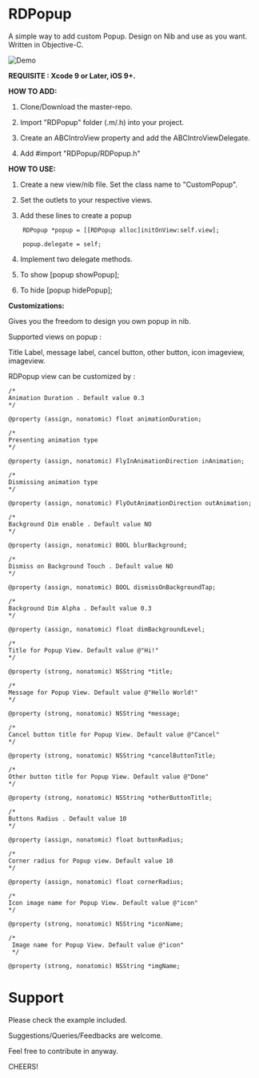# RDPopup

A simple way to add custom Popup. Design on Nib and use as you want. 
Written in Objective-C.

![Demo](https://github.com/rajdhakate/RDPopup/blob/master/demo.gif)

**REQUISITE : Xcode 9 or Later, iOS 9+.**

**HOW TO ADD:**

1. Clone/Download the master-repo.

2. Import "RDPopup" folder (.m/.h) into your project.

3. Create an ABCIntroView property and add the ABCIntroViewDelegate.

4. Add #import "RDPopup/RDPopup.h"

**HOW TO USE:**

1. Create a new view/nib file. Set the class name to "CustomPopup".

2. Set the outlets to your respective views.

3. Add these lines to create a popup
```
    RDPopup *popup = [[RDPopup alloc]initOnView:self.view];

    popup.delegate = self;
```
4. Implement two delegate methods.

5. To show [popup showPopup];

6. To hide [popup hidePopup];


**Customizations:**

Gives you the freedom to design you own popup in nib.

Supported views on popup : 

Title Label, message label, cancel button, other button, icon imageview, imageview.

RDPopup view can be customized by : 

```objc
/*
Animation Duration . Default value 0.3
*/

@property (assign, nonatomic) float animationDuration;
```
```objc
/*
Presenting animation type
*/

@property (assign, nonatomic) FlyInAnimationDirection inAnimation;
```
```objc
/*
Dismissing animation type
*/

@property (assign, nonatomic) FlyOutAnimationDirection outAnimation;
```
```objc
/*
Background Dim enable . Default value NO
*/

@property (assign, nonatomic) BOOL blurBackground;
```
```objc
/*
Dismiss on Background Touch . Default value NO
*/

@property (assign, nonatomic) BOOL dismissOnBackgroundTap;
```
```objc
/*
Background Dim Alpha . Default value 0.3
*/

@property (assign, nonatomic) float dimBackgroundLevel;
```
```objc
/*
Title for Popup View. Default value @"Hi!"
*/

@property (strong, nonatomic) NSString *title;
```
```objc
/*
Message for Popup View. Default value @"Hello World!"
*/

@property (strong, nonatomic) NSString *message;
```
```objc
/*
Cancel button title for Popup View. Default value @"Cancel"
*/

@property (strong, nonatomic) NSString *cancelButtonTitle;
```
```objc
/*
Other button title for Popup View. Default value @"Done"
*/

@property (strong, nonatomic) NSString *otherButtonTitle;
```
```objc
/*
Buttons Radius . Default value 10
*/

@property (assign, nonatomic) float buttonRadius;
```
```objc
/*
Corner radius for Popup view. Default value 10
*/

@property (assign, nonatomic) float cornerRadius;
```
```objc
/*
Icon image name for Popup View. Default value @"icon"
*/

@property (strong, nonatomic) NSString *iconName;
```
```objc
/*
 Image name for Popup View. Default value @"icon"
 */

@property (strong, nonatomic) NSString *imgName;
```

# Support

Please check the example included.

Suggestions/Queries/Feedbacks are welcome.

Feel free to contribute in anyway.


CHEERS!
